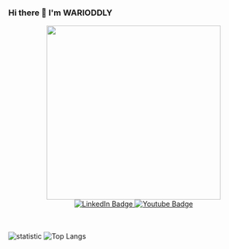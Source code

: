 ### Hi there 👋 I'm WARIODDLY

<!--
**warioddly/warioddly** is a ✨ _special_ ✨ repository because its `README.md` (this file) appears on your GitHub profile.

Here are some ideas to get you started:

- 🔭 I’m currently working on ...
- 🌱 I’m currently learning ...
- 👯 I’m looking to collaborate on ...
- 🤔 I’m looking for help with ...
- 💬 Ask me about ...
- 📫 How to reach me: ...
- 😄 Pronouns: ...
- ⚡ Fun fact: ...
-->

<div id="header" align="center">
  <img src="https://media.giphy.com/media/bJ4TVNYNUympPgcpem/giphy.gif" width="350"/>
</div>
  
<div id="badges" align="center">
   <a href="https://www.linkedin.com/in/warioddly/">
      <img src="https://img.shields.io/badge/LinkedIn-blue?logo=linkedin&logoColor=white" alt="LinkedIn Badge"/>
  </a>
  <a href="https://www.instagram.com/godofimo">
      <img src="https://img.shields.io/badge/instagram-grey?logo=instagram&logoColor=white" alt="Youtube Badge"/>
  </a>
</div>

<br />
<br />

![statistic](https://github-readme-stats.vercel.app/api?username=warioddly&&show_icons=true&&theme=tokyonight)
![Top Langs](https://github-readme-stats.vercel.app/api/top-langs/?username=warioddly&layout=compact)
